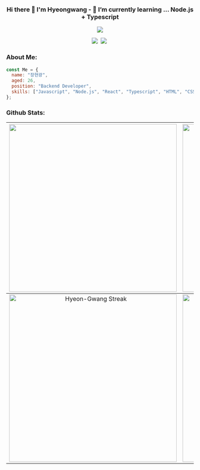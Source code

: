 ### <p align="center">Hi there 👋 I'm Hyeongwang - 🌱 I’m currently learning ... Node.js + Typescript</p>

<p align="center">
  <a href="https://github.com/Hyeon-Gwang"><img src="https://typing-text-svg.herokuapp.com?color=%231EF71E&center=true&vCenter=true&lines=%EC%97%B4%EC%A0%95%EB%84%98%EC%B9%98%EB%8A%94+%EC%A3%BC%EB%8B%88%EC%96%B4+%EB%B0%B1%EC%97%94%EB%93%9C+%EA%B0%9C%EB%B0%9C%EC%9E%90+%5E%5E;JavaScript+TypeScript+Node.js+%2B+React"></a>
</p>

<p align="center">
  <a href="https://blog.naver.com/wkdgusrhkd97"><img src="https://img.shields.io/badge/Naver blog-03C75A?style=for-the-badge&logo=Naver&logoColor=white"></a>&nbsp;
  <img src="https://img.shields.io/badge/Notion-000000?style=for-the-badge&logo=Notion&logoColor=white">&nbsp;
</p>

### About Me:
```javascript
const Me = {
  name: "장현광",
  aged: 26,
  position: "Backend Developer",
  skills: ["Javascript", "Node.js", "React", "Typescript", "HTML", "CSS"],
};
```

### Github Stats:
<img width="450em" src="https://github-profile-trophy.vercel.app/?username=Hyeon-Gwang&theme=radical&row=2&column=4&margin-w=10&margin-h=15&no-bg=true)](https://github.com/ryo-ma/github-profile-trophy"> |  <img  width="450em" src="https://github-readme-stats.vercel.app/api/top-langs?username=Hyeon-Gwang&show_icons=true&locale=en&layout=compact&theme=radical" alt="Hyeon-Gwang's Most used lang" />
:-------------------------:|:-------------------------:
<img  width="450em"   src="https://github-readme-streak-stats.herokuapp.com/?user=Hyeon-Gwang&theme=radical" alt="Hyeon-Gwang Streak" /> | <img  width="450em" align="center" alt="Hyeon-Gwang's Github stats"  src="https://github-readme-stats.vercel.app/api?username=Hyeon-Gwang&show_icons=true&count_private=true&theme=radical" /> 








<!--
**Hyeon-Gwang/Hyeon-Gwang** is a ✨ _special_ ✨ repository because its `README.md` (this file) appears on your GitHub profile.

Here are some ideas to get you started:

- 🔭 I’m currently working on ...

- 👯 I’m looking to collaborate on ...
- 🤔 I’m looking for help with ...
- 💬 Ask me about ...
- 📫 How to reach me: ...
- 😄 Pronouns: ...
- ⚡ Fun fact: ...
-->
